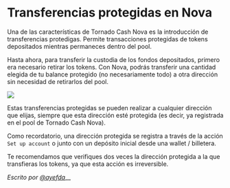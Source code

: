 # Transferencias protegidas en Nova

Una de las características de Tornado Cash Nova es la introducción de transferencias protedigas. Permite transacciones protegidas de tokens depositados mientras permaneces dentro del pool.

Hasta ahora, para transferir la custodia de los fondos depositados, primero era necesario retirar los tokens. Con Nova, podrás transferir una cantidad elegida de tu balance protegido (no necesariamente todo) a otra dirección sin necesidad de retirarlos del pool.

![](https://i.imgur.com/cf99tOn.gif)

Estas transferencias protegidas se pueden realizar a cualquier dirección que elijas, siempre que esta dirección esté protegida (es decir, ya registrada en el pool de Tornado Cash Nova).

Como recordatorio, una dirección protegida se registra a través de la acción `Set up account` o junto con un depósito inicial desde una wallet / billetera.

Te recomendamos que verifiques dos veces la dirección protegida a la que transfieras los tokens, ya que esta acción es irreversible.



_Escrito por_ [_@ayefda_](https://torn.community/u/ayefda)__